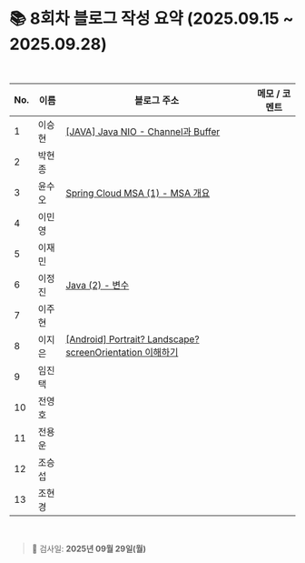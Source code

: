 # 📚 8회차 블로그 작성 요약 (2025.09.15 ~ 2025.09.28)

<br>

| No. | 이름   | 블로그 주소                                           | 메모 / 코멘트 |
|-----|--------|--------------------------------------------------------|----------------|
| 1   | 이승현 |              [[JAVA] Java NIO - Channel과 Buffer](https://ssddo-story.tistory.com/71)                                          |                |
| 2   | 박현종 |                                                        |                |
| 3   | 윤수오 |    [Spring Cloud MSA (1) - MSA 개요](https://velog.io/@dbstndh12/Spring-Cloud-MSA-1.-MSA-%EA%B0%9C%EC%9A%94)                                                    |                |
| 4   | 이민영 |                                                        |                |
| 5   | 이재민 |                                                        |                |
| 6   | 이정진 |             [Java (2) - 변수](https://freshdev.tistory.com/71)                                           |                |
| 7   | 이주현 |                                                        |                |
| 8   | 이지은 | [[Android] Portrait? Landscape? screenOrientation 이해하기](https://ji-eeeun.tistory.com/130) |                |
| 9   | 임진택 |                                                        |                |
| 10  | 전영호 |                                                        |                |
| 11  | 전용운 |                                                        |                |
| 12  | 조승섭 |                                                        |                |
| 13  | 조현경 |                                                        |                |

<br>

> 📌 검사일: **2025년 09월 29일(월)**
